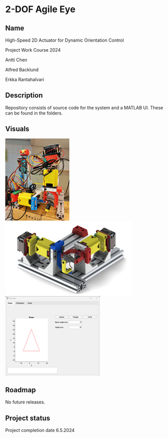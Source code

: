 # 2-DOF Agile Eye

## Name
High-Speed 2D Actuator for Dynamic Orientation Control

Project Work Course 2024

Antti Chen

Alfred Backlund

Erkka Rantahalvari

## Description
Repository consists of source code for the system and a MATLAB UI. These can be found in the folders.

## Visuals
![general](misc/pics/general.png)   &nbsp;   ![render](misc/pics/render.png)   &nbsp;   ![ui](misc/pics/ui.png)

## Roadmap
No future releases.

## Project status
Project completion date 6.5.2024